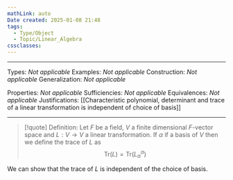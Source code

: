 ```yaml
---
mathLink: auto
Date created: 2025-01-08 21:48
tags:
  - Type/Object
  - Topic/Linear_Algebra
cssclasses:
---
```

---  

Types: _Not applicable_
Examples: _Not applicable_
Construction: _Not applicable_
Generalization: _Not applicable_

Properties: _Not applicable_
Sufficiencies: _Not applicable_
Equivalences: _Not applicable_
Justifications: [[Characteristic polynomial, determinant and trace of a linear transformation is independent of choice of basis]]

---

> [!quote] Definition:
>  Let $F$ be a field, $V$ a finite dimensional $F$-vector space and $L:V \to V$ a linear transformation. If $\alpha$ if a basis of $V$ then we define the trace of $L$ as $$ \mathrm{Tr}(L)= \mathrm{Tr}(L^{\alpha}_{\alpha}) $$

We can show that the trace of $L$ is independent of the choice of basis.